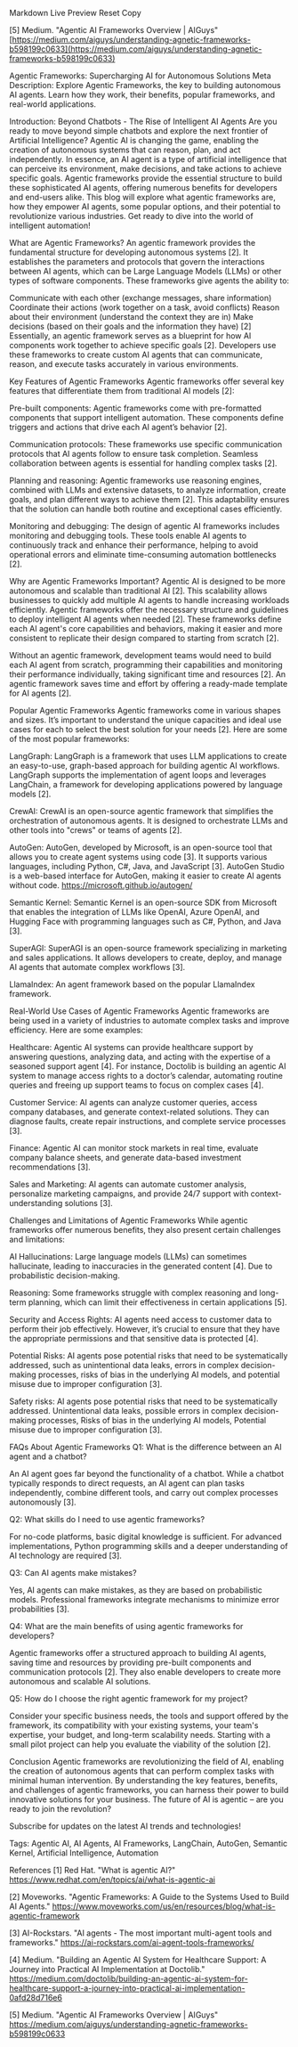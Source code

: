 Markdown Live Preview
Reset
Copy

[5] Medium. "Agentic AI Frameworks Overview | AIGuys" [https://medium.com/aiguys/understanding-agnetic-frameworks-b598199c0633](https://medium.com/aiguys/understanding-agnetic-frameworks-b598199c0633)


Agentic Frameworks: Supercharging AI for Autonomous Solutions
Meta Description: Explore Agentic Frameworks, the key to building autonomous AI agents. Learn how they work, their benefits, popular frameworks, and real-world applications.

Introduction: Beyond Chatbots - The Rise of Intelligent AI Agents
Are you ready to move beyond simple chatbots and explore the next frontier of Artificial Intelligence? Agentic AI is changing the game, enabling the creation of autonomous systems that can reason, plan, and act independently. In essence, an AI agent is a type of artificial intelligence that can perceive its environment, make decisions, and take actions to achieve specific goals. Agentic frameworks provide the essential structure to build these sophisticated AI agents, offering numerous benefits for developers and end-users alike. This blog will explore what agentic frameworks are, how they empower AI agents, some popular options, and their potential to revolutionize various industries. Get ready to dive into the world of intelligent automation!

What are Agentic Frameworks?
An agentic framework provides the fundamental structure for developing autonomous systems [2]. It establishes the parameters and protocols that govern the interactions between AI agents, which can be Large Language Models (LLMs) or other types of software components. These frameworks give agents the ability to:

Communicate with each other (exchange messages, share information)
Coordinate their actions (work together on a task, avoid conflicts)
Reason about their environment (understand the context they are in)
Make decisions (based on their goals and the information they have) [2]
Essentially, an agentic framework serves as a blueprint for how AI components work together to achieve specific goals [2]. Developers use these frameworks to create custom AI agents that can communicate, reason, and execute tasks accurately in various environments.

Key Features of Agentic Frameworks
Agentic frameworks offer several key features that differentiate them from traditional AI models [2]:

Pre-built components: Agentic frameworks come with pre-formatted components that support intelligent automation. These components define triggers and actions that drive each AI agent’s behavior [2].

Communication protocols: These frameworks use specific communication protocols that AI agents follow to ensure task completion. Seamless collaboration between agents is essential for handling complex tasks [2].

Planning and reasoning: Agentic frameworks use reasoning engines, combined with LLMs and extensive datasets, to analyze information, create goals, and plan different ways to achieve them [2]. This adaptability ensures that the solution can handle both routine and exceptional cases efficiently.

Monitoring and debugging: The design of agentic AI frameworks includes monitoring and debugging tools. These tools enable AI agents to continuously track and enhance their performance, helping to avoid operational errors and eliminate time-consuming automation bottlenecks [2].

Why are Agentic Frameworks Important?
Agentic AI is designed to be more autonomous and scalable than traditional AI [2]. This scalability allows businesses to quickly add multiple AI agents to handle increasing workloads efficiently. Agentic frameworks offer the necessary structure and guidelines to deploy intelligent AI agents when needed [2]. These frameworks define each AI agent's core capabilities and behaviors, making it easier and more consistent to replicate their design compared to starting from scratch [2].

Without an agentic framework, development teams would need to build each AI agent from scratch, programming their capabilities and monitoring their performance individually, taking significant time and resources [2]. An agentic framework saves time and effort by offering a ready-made template for AI agents [2].

Popular Agentic Frameworks
Agentic frameworks come in various shapes and sizes. It’s important to understand the unique capacities and ideal use cases for each to select the best solution for your needs [2]. Here are some of the most popular frameworks:

LangGraph: LangGraph is a framework that uses LLM applications to create an easy-to-use, graph-based approach for building agentic AI workflows. LangGraph supports the implementation of agent loops and leverages LangChain, a framework for developing applications powered by language models [2].

CrewAI: CrewAI is an open-source agentic framework that simplifies the orchestration of autonomous agents. It is designed to orchestrate LLMs and other tools into "crews" or teams of agents [2].

AutoGen: AutoGen, developed by Microsoft, is an open-source tool that allows you to create agent systems using code [3]. It supports various languages, including Python, C#, Java, and JavaScript [3]. AutoGen Studio is a web-based interface for AutoGen, making it easier to create AI agents without code. https://microsoft.github.io/autogen/

Semantic Kernel: Semantic Kernel is an open-source SDK from Microsoft that enables the integration of LLMs like OpenAI, Azure OpenAI, and Hugging Face with programming languages such as C#, Python, and Java [3].

SuperAGI: SuperAGI is an open-source framework specializing in marketing and sales applications. It allows developers to create, deploy, and manage AI agents that automate complex workflows [3].

LlamaIndex: An agent framework based on the popular LlamaIndex framework.

Real-World Use Cases of Agentic Frameworks
Agentic frameworks are being used in a variety of industries to automate complex tasks and improve efficiency. Here are some examples:

Healthcare: Agentic AI systems can provide healthcare support by answering questions, analyzing data, and acting with the expertise of a seasoned support agent [4]. For instance, Doctolib is building an agentic AI system to manage access rights to a doctor’s calendar, automating routine queries and freeing up support teams to focus on complex cases [4].

Customer Service: AI agents can analyze customer queries, access company databases, and generate context-related solutions. They can diagnose faults, create repair instructions, and complete service processes [3].

Finance: Agentic AI can monitor stock markets in real time, evaluate company balance sheets, and generate data-based investment recommendations [3].

Sales and Marketing: AI agents can automate customer analysis, personalize marketing campaigns, and provide 24/7 support with context-understanding solutions [3].

Challenges and Limitations of Agentic Frameworks
While agentic frameworks offer numerous benefits, they also present certain challenges and limitations:

AI Hallucinations: Large language models (LLMs) can sometimes hallucinate, leading to inaccuracies in the generated content [4]. Due to probabilistic decision-making.

Reasoning: Some frameworks struggle with complex reasoning and long-term planning, which can limit their effectiveness in certain applications [5].

Security and Access Rights: AI agents need access to customer data to perform their job effectively. However, it’s crucial to ensure that they have the appropriate permissions and that sensitive data is protected [4].

Potential Risks: AI agents pose potential risks that need to be systematically addressed, such as unintentional data leaks, errors in complex decision-making processes, risks of bias in the underlying AI models, and potential misuse due to improper configuration [3].

Safety risks: AI agents pose potential risks that need to be systematically addressed. Unintentional data leaks, possible errors in complex decision-making processes, Risks of bias in the underlying AI models, Potential misuse due to improper configuration [3].

FAQs About Agentic Frameworks
Q1: What is the difference between an AI agent and a chatbot?

An AI agent goes far beyond the functionality of a chatbot. While a chatbot typically responds to direct requests, an AI agent can plan tasks independently, combine different tools, and carry out complex processes autonomously [3].

Q2: What skills do I need to use agentic frameworks?

For no-code platforms, basic digital knowledge is sufficient. For advanced implementations, Python programming skills and a deeper understanding of AI technology are required [3].

Q3: Can AI agents make mistakes?

Yes, AI agents can make mistakes, as they are based on probabilistic models. Professional frameworks integrate mechanisms to minimize error probabilities [3].

Q4: What are the main benefits of using agentic frameworks for developers?

Agentic frameworks offer a structured approach to building AI agents, saving time and resources by providing pre-built components and communication protocols [2]. They also enable developers to create more autonomous and scalable AI solutions.

Q5: How do I choose the right agentic framework for my project?

Consider your specific business needs, the tools and support offered by the framework, its compatibility with your existing systems, your team's expertise, your budget, and long-term scalability needs. Starting with a small pilot project can help you evaluate the viability of the solution [2].

Conclusion
Agentic frameworks are revolutionizing the field of AI, enabling the creation of autonomous agents that can perform complex tasks with minimal human intervention. By understanding the key features, benefits, and challenges of agentic frameworks, you can harness their power to build innovative solutions for your business. The future of AI is agentic – are you ready to join the revolution?

Subscribe for updates on the latest AI trends and technologies!

Tags: Agentic AI, AI Agents, AI Frameworks, LangChain, AutoGen, Semantic Kernel, Artificial Intelligence, Automation

References
[1] Red Hat. "What is agentic AI?" https://www.redhat.com/en/topics/ai/what-is-agentic-ai

[2] Moveworks. "Agentic Frameworks: A Guide to the Systems Used to Build AI Agents." https://www.moveworks.com/us/en/resources/blog/what-is-agentic-framework

[3] AI-Rockstars. "AI agents - The most important multi-agent tools and frameworks." https://ai-rockstars.com/ai-agent-tools-frameworks/

[4] Medium. "Building an Agentic AI System for Healthcare Support: A Journey into Practical AI Implementation at Doctolib." https://medium.com/doctolib/building-an-agentic-ai-system-for-healthcare-support-a-journey-into-practical-ai-implementation-0afd28d716e6

[5] Medium. "Agentic AI Frameworks Overview | AIGuys" https://medium.com/aiguys/understanding-agnetic-frameworks-b598199c0633

